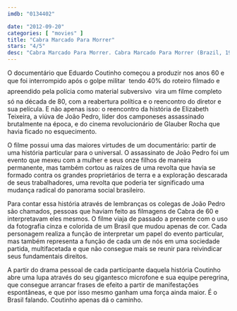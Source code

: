 ```yaml
---
imdb: "0134402"

date: "2012-09-20"
categories: [ "movies" ]
title: "Cabra Marcado Para Morrer"
stars: "4/5"
desc: "Cabra Marcado Para Morrer. Cabra Marcado Para Morrer (Brazil, 1985). Dirigido por Eduardo Coutinho. Escrito por Eduardo Coutinho. Com Eduardo Coutinho, Tite de Lemos, Ferreira Gullar."
---
```

O documentário que Eduardo Coutinho começou a produzir nos anos 60 e que foi interrompido após o golpe militar  tendo 40% do roteiro filmado e apreendido pela polícia como material subversivo  vira um filme completo só na década de 80, com a reabertura política e o reencontro do diretor e sua película. E não apenas isso: o reencontro da história de Elizabeth Teixeira, a viúva de João Pedro, líder dos camponeses assassinado brutalmente na época, e do cinema revolucionário de Glauber Rocha que havia ficado no esquecimento.

O filme possui uma das maiores virtudes de um documentário: partir de uma história particular para o universal. O assassinato de João Pedro foi um evento que mexeu com a mulher e seus onze filhos de maneira permanente, mas também cortou as raízes de uma revolta que havia se formado contra os grandes proprietários de terra e a exploração descarada de seus trabalhadores, uma revolta que poderia ter significado uma mudança radical do panorama social brasileiro.

Para contar essa história através de lembranças os colegas de João Pedro são chamados, pessoas que haviam feito as filmagens de Cabra de 60 e interpretavam eles mesmos. O filme viaja de passado a presente com o uso da fotografia cinza e colorida de um Brasil que mudou apenas de cor. Cada personagem realiza a função de interpretar um papel do evento particular, mas também representa a função de cada um de nós em uma sociedade partida, multifacetada e que não consegue mais se reunir para reivindicar seus fundamentais direitos.

A partir do drama pessoal de cada participante daquela história Coutinho abre uma lupa através do seu gigantesco microfone e sua equipe peregrina, que consegue arrancar frases de efeito a partir de manifestações espontâneas, e que por isso mesmo ganham uma força ainda maior. É o Brasil falando. Coutinho apenas dá o caminho.
